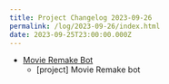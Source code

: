 ```yaml
---
title: Project Changelog 2023-09-26
permalink: /log/2023-09-26/index.html
date: 2023-09-25T23:00:00.000Z
---
```


- [Movie Remake Bot](https://bugle.lol/@movieremakes) 
    - [project] Movie Remake bot